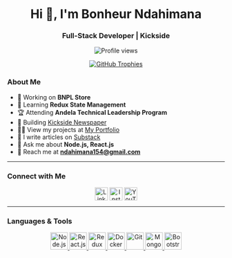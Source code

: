 <h1 align="center">Hi 👋, I'm Bonheur Ndahimana</h1>
<h3 align="center">Full-Stack Developer | Kickside</h3>

<p align="center">
  <img src="https://komarev.com/ghpvc/?username=ndahimana154&label=Profile%20views&color=0e75b6&style=flat" alt="Profile views" />
</p>

<p align="center">
  <a href="https://github.com/ndahimana154">
    <img src="https://github-profile-trophy.vercel.app/?username=ndahimana154&theme=algolia&no-bg=true&no-frame=true" alt="GitHub Trophies" />
  </a>
</p>

### About Me

- 🔭 Working on **BNPL Store**
- 🌱 Learning **Redux State Management**
- 🏆 Attending **Andela Technical Leadership Program**
- 📰 Building [Kickside Newspaper](https://kickside.rw/clients/)
- 👨‍💻 View my projects at [My Portfolio](https://ndahimana154.vercel.app)
- 📝 I write articles on [Substack](https://ndahimana154.substack.com)
- 💬 Ask me about **Node.js, React.js**
- 📧 Reach me at **ndahimana154@gmail.com**

---

### Connect with Me

<p align="center">
  <a href="https://linkedin.com/in/ndahimana154" target="blank"><img align="center" src="https://cdn-icons-png.flaticon.com/512/174/174857.png" alt="LinkedIn" height="30" width="30" /></a>
  <a href="https://instagram.com/ndahimanabonheur" target="blank"><img align="center" src="https://cdn-icons-png.flaticon.com/512/174/174855.png" alt="Instagram" height="30" width="30" /></a>
  <a href="https://www.youtube.com/c/ndahimana bonheur" target="blank"><img align="center" src="https://cdn-icons-png.flaticon.com/512/174/174883.png" alt="YouTube" height="30" width="30" /></a>
</p>

---

### Languages & Tools

<p align="center">
  <a href="https://nodejs.org" target="_blank" rel="noreferrer">
    <img src="https://cdn.iconscout.com/icon/free/png-64/nodejs-2-1174936.png" alt="Node.js" width="40" height="40"/>
  </a>
  <a href="https://reactjs.org" target="_blank" rel="noreferrer">
    <img src="https://cdn.iconscout.com/icon/free/png-64/react-3-1175109.png" alt="React.js" width="40" height="40"/>
  </a>
  <a href="https://redux.js.org" target="_blank" rel="noreferrer">
    <img src="https://cdn.iconscout.com/icon/free/png-64/redux-283024.png" alt="Redux" width="40" height="40"/>
  </a>
  <a href="https://www.docker.com/" target="_blank" rel="noreferrer">
    <img src="https://cdn.iconscout.com/icon/free/png-64/docker-11-1175228.png" alt="Docker" width="40" height="40"/>
  </a>
  <a href="https://git-scm.com/" target="_blank" rel="noreferrer">
    <img src="https://cdn.iconscout.com/icon/free/png-64/git-18-1175219.png" alt="Git" width="40" height="40"/>
  </a>
  <a href="https://www.mongodb.com/" target="_blank" rel="noreferrer">
    <img src="https://cdn.iconscout.com/icon/free/png-64/mongodb-5-1175140.png" alt="MongoDB" width="40" height="40"/>
  </a>
  <a href="https://getbootstrap.com" target="_blank" rel="noreferrer">
    <img src="https://cdn.iconscout.com/icon/free/png-64/bootstrap-226077.png" alt="Bootstrap" width="40" height="40"/>
  </a>
</p>
